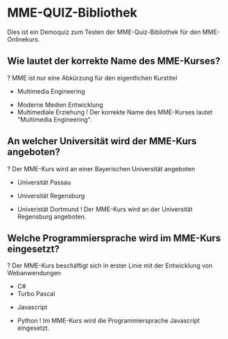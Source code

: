 # MME-QUIZ-Bibliothek
Dies ist ein Demoquiz zum Testen der MME-Quiz-Bibliothek für den MME-Onlinekurs.

## Wie lautet der korrekte Name des MME-Kurses?
? MME ist nur eine Abkürzung für den eigentlichen Kurstitel
+ Multimedia Engineering
- Moderne Medien Entwicklung
- Multimediale Erziehung
! Der korrekte Name des MME-Kurses lautet "Multimedia Engineering".

## An welcher Universität wird der MME-Kurs angeboten?
? Der MME-Kurs wird an einer Bayerischen Universität angeboten
- Universität Passau
+ Universität Regensburg
- Univeristät Dortmund
! Der MME-Kurs wird an der Universität Regensburg angeboten.

## Welche Programmiersprache wird im MME-Kurs eingesetzt?
? Der MME-Kurs beschäftigt sich in erster Linie mit der Entwicklung von Webanwendungen
- C#
- Turbo Pascal
+ Javascript
- Python
! Im MME-Kurs wird die Programmiersprache Javascript eingesetzt.